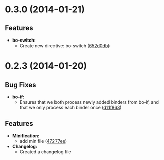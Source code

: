 # 0.3.0 (2014-01-21)
## Features
- **bo-switch:**
  - Create new directive: bo-switch ([652d0db](https://github.com/Pasvaz/bindonce/commit/652d0db04325166a180377c738a376543b5f2357))

# 0.2.3 (2014-01-20)
## Bug Fixes

- **bo-if:**
	- Ensures that we both process newly added binders from bo-if, and that
we only process each binder once ([d11f863](https://github.com/Pasvaz/bindonce/commit/e091c273bbd17603d410fecc363874f0d1e6f38e))

## Features

- **Minification:**
  - add min file ([47277ee](https://github.com/Pasvaz/bindonce/commit/47277eedd092b3210de362c725a7dadcddac8e87))
- **Changelog:**
  - Created a changelog file
